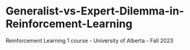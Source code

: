 # Generalist-vs-Expert-Dilemma-in-Reinforcement-Learning
Reinforcement Learning 1 course - University of Alberta - Fall 2023
